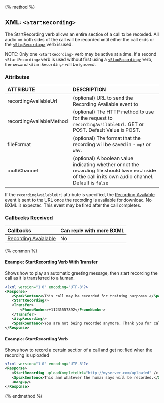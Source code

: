 {% method %}
## XML: `<StartRecording>`
The StartRecording verb allows an entire section of a call to be recorded. All audio on both sides of the call will be
recorded until either the call ends or the [`<StopRecording>`](stopRecording.md) verb is used.

NOTE: Only one `<StartRecording>` verb may be active at a time. If a second `<StartRecording>` verb is used without first
using a [`<StopRecording>`](stopRecording.md) verb, the second `<StartRecording>` will be ignored.

### Attributes
| ATTRIBUTE             | DESCRIPTION                                                                                                                                                                                               |
|:----------------------|:----------------------------------------------------------------------------------------------------------------------------------------------------------------------------------------------------------|
| recordingAvailableUrl     | (optional) URL to send the [Recording Available](../callBacks/recordingAvailable.md) event to |
| recordingAvailableMethod  | (optional) The HTTP method to use for the request to `recordingAvailableUrl`. GET or POST. Default Value is POST. |
| fileFormat            | (optional) The format that the recording will be saved in - `mp3` or `wav`.                                                                                                                                      |
| multiChannel | (optional) A boolean value indicating whether or not the recording file should have each side of the call in its own audio channel.<br> Default is `false` |

If the `recordingAvailableUrl` attribute is specified, the [Recording Available](../callBacks/recordingAvailable.md) event is sent to the URL
once the recording is available for download.  No BXML is expected.  This event may be fired after the call completes. 

### Callbacks Received

| Callbacks                                               | Can reply with more BXML |
|:--------------------------------------------------------|:-------------------------|
| [Recording Avaialable](../callBacks/recordingAvailable.md)         | No                      |

{% common %}
#### Example: StartRecording Verb With Transfer
Shows how to play an automatic greeting message, then start recording the call as it is transferred to a human.

```XML
<?xml version="1.0" encoding="UTF-8"?>
<Response>
   <SpeakSentence>This call may be recorded for training purposes.</SpeakSentence>
   <StartRecording/>
   <Transfer>
       <PhoneNumber>+11235557892</PhoneNumber>
   </Transfer>
   <StopRecording/>
   <SpeakSentence>You are not being recorded anymore. Thank you for calling. Have a nice day!</SpeakSentence>
</Response>
```

#### Example: StartRecording Verb
Shows how to record a certain section of a call and get notified when the recording is uploaded

```XML
<?xml version="1.0" encoding="UTF-8"?>
<Response>
   <StartRecording uploadCompleteUrl="http://myserver.com/uploaded" />
   <SpeakSentence>This and whatever the human says will be recorded.</SpeakSentence>
   <Hangup/>
</Response>
```

{% endmethod %}
